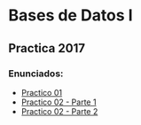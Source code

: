 # Bases de Datos I
## Practica 2017

### Enunciados:

* [Practico 01](https://github.com/jisegura/Bases-de-Datos-I/wiki/Practico-01)
* [Practico 02 - Parte 1](https://github.com/jisegura/Bases-de-Datos-I/wiki/Practico-02-Parte-1)
* [Practico 02 - Parte 2](https://github.com/jisegura/Bases-de-Datos-I/wiki/Practico-02-Parte-2)
